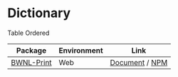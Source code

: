 # Dictionary

Table Ordered

| Package                                          | Environment | Link                                                                     |
| ------------------------------------------------ | ----------- | ------------------------------------------------------------------------ |
| [BWNL-Print](//github.com/SudoDotDog/BWNL-Print) | Web         | [Document](//print.bwnl.io) / [NPM](//www.npmjs.com/package/@bwnl/print) |
